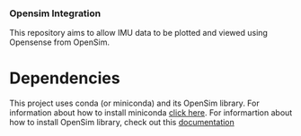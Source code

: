 ### Opensim Integration
This repository aims to allow IMU data to be plotted and viewed using Opensense from OpenSim.

# Dependencies
This project uses conda (or miniconda) and its OpenSim library. For information about how to install miniconda [click here](https://conda.io/projects/conda/en/latest/index.html). For informartion about how to install OpenSim library, check out this [documentation](https://opensimconfluence.atlassian.net/wiki/spaces/OpenSim/pages/53085346/Scripting+in+Python)